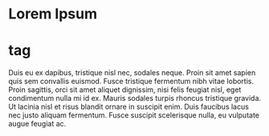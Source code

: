 # Lorem Ipsum <h1> tag

Duis eu ex dapibus, tristique nisl nec, sodales neque. Proin sit amet sapien quis sem convallis euismod. Fusce tristique fermentum nibh vitae lobortis. Proin sagittis, orci sit amet aliquet dignissim, nisi felis feugiat nisl, eget condimentum nulla mi id ex. Mauris sodales turpis rhoncus tristique gravida. Ut lacinia nisl et risus blandit ornare in suscipit enim. Duis faucibus lacus nec justo aliquam fermentum. Fusce suscipit scelerisque nulla, eu vulputate augue feugiat ac. 
